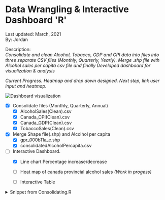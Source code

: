 # Data Wrangling  & Interactive Dashboard  **'R'**
Last updated: March, 2021 <br />
By: Jordan 

Description:<br />
*Consolidate and clean Alcohol, Tobacco, GDP and CPI data into files into three separate CSV files (Monthly, Quarterly, Yearly). Merge .shp file with Alcohol sales per capita csv file and finally Developed dashboard for visualization & analysis*

*Current Progress. Heatmap and drop down designed. Next step, link user input and heatmap.*

![Dashboard visualization](https://raw.githubusercontent.com/jporonovich/R_-_DataWrangling_Dashboard-Shiny/main/Dashboard(Work-In%20Progress).PNG)


* [x] Consolidate files (Monthly, Quarterly, Annual) 
  * [x] AlcoholSales(Clean).csv
  * [x] Canada_CPI(Clean).csv
  * [x] Canada_GDP(Clean).csv
  * [x] TobaccoSales(Clean).csv

* [x] Merge Shape file(.shp) and Alcolhol per capita  
  * [x] gpr_000b11a_e.shp
  * [x] consolidatedAlcoholPercapita.csv

* [ ] Interactive Dashboard.
  * [x] Line chart Percentage increase/decrease
  * [ ] Heat map of canada provincial alcohol sales _(Work in progess)_ 
  * [ ] Interactive Table


<details>
  <Summary> Snippet from Consolidating.R </Summary>
 
 ``` r
           ggplot(ConsolidatedAnnual, aes(x = Year)) +
      geom_line(aes(y = if (is.na(match("Dollar Value",input$SourceData))) {GDP.Prct.Chg} else {GDP}), 
                col = if (is.na(match("GDP",input$ThreeMetrics))) {NA} else {"#0e7bcf"}, 
                na.rm=TRUE, size = 1.15 )+ # Adding GDP % Change
      geom_line(aes(y = if (is.na(match("Dollar Value",input$SourceData))) {Alcohol.Prct.Chg} else {Alcohol.Sales.CAD}),
                col = if (is.na(match("Alcohol",input$ThreeMetrics))) {NA} else {"#de9307"},
                na.rm=TRUE, size = 1.15) + # Adding Alcohol % Change
      geom_line(aes(y = if (is.na(match("Dollar Value",input$SourceData))) {Tobacco.Prct.Chg} else {Tobacco.Sale.CAD}),
                col = if (is.na(match("Tobacco",input$ThreeMetrics))) {NA} else {"#08a65c"},
                na.rm=TRUE, size = 1.15) + # Adding tobacco % Change
      ylim(t = if (is.na(match("Dollar Value",input$SourceData))) {c(-20,20)} else {c(0,25000000)}) + #setting y range
      xlim(2000,2020)+
      xlab("Year") + #renaming x axis
      ylab(if (is.na(match("Dollar Value",input$SourceData))) {"Percentage Change(%)"} else {"Dollar Value CAD"})+ #renaming y axis
      ggtitle("Annual Expenditures & Growth/Decline")+
      theme(
        panel.background = element_blank(),
        panel.grid = element_blank(),
        #panel.grid.major.x = element_line(color = "gray50", size = 0.05),
        panel.grid.major = element_line(color = "gray50", size = 0.05),
        plot.title = element_text(size = 14, face = "bold.italic", color = "#0c73c2")

```

</details>
